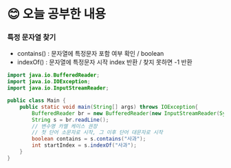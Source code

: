 # 😊 오늘 공부한 내용

### 특정 문자열 찾기

- contains() : 문자열에 특정문자 포함 여부 확인 / boolean
- indexOf() : 문자열에 특정문자 시작 index 반환 / 찾지 못하면 -1 반환

```java
import java.io.BufferedReader;
import java.io.IOException;
import java.io.InputStreamReader;

public class Main {
    public static void main(String[] args) throws IOException{
        BufferedReader br = new BufferedReader(new InputStreamReader(System.in));
        String s = br.readLine();
        // 변수명 카멜 케이스 권장
        // 첫 단어 소문자로 시작, 그 이후 단어 대문자로 시작
        boolean contains = s.contains("사과");
        int startIndex = s.indexOf("사과");
    }
}

```